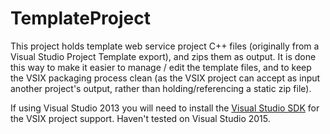 TemplateProject
===============

This project holds template web service project C++ files (originally from a Visual Studio Project Template export), and zips them as output.
It is done this way to make it easier to manage / edit the template files, and to keep the VSIX packaging process clean (as the VSIX project 
can accept as input another project's output, rather than holding/referencing a static zip file). 

If using Visual Studio 2013 you will need to install the [Visual Studio SDK](https://www.microsoft.com/en-us/download/confirmation.aspx?id=40758)
for the VSIX project support. Haven't tested on Visual Studio 2015.